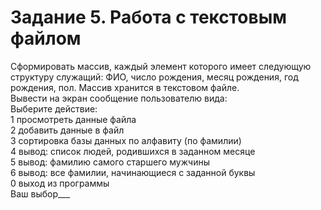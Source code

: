 # Задание 5. Работа с текстовым файлом
Сформировать массив, каждый элемент которого имеет следующую структуру служащий: ФИО, число рождения, месяц рождения, год рождения, пол. Массив хранится в текстовом файле.  
Вывести на экран сообщение пользователю вида:   
Выберите действие:  
1 просмотреть данные файла  
2 добавить данные в файл  
3 сортировка базы данных по алфавиту (по фамилии)  
4 вывод: список людей, родившихся в заданном месяце  
5 вывод: фамилию самого старшего мужчины  
6 вывод: все фамилии, начинающиеся с заданной буквы  
0 выход из программы  
Ваш выбор___  
